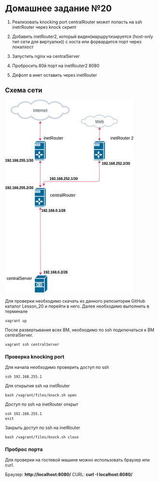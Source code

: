 # Домашнее задание №20

1) Реализовать knocking port
   centralRouter может попасть на ssh inetrRouter через knock скрипт

2) Добавить inetRouter2, который виден(маршрутизируется (host-only тип сети для виртуалки)) с хоста или форвардится порт через локалхост
3) Запустить nginx на centralServer
4) Пробросить 80й порт на inetRouter2 8080
5) Дефолт в инет оставить через inetRouter


## Схема сети

![Схема сети](https://github.com/parshyn-dima/screens/blob/master/lesson20/Otus%20-firewallv2.png)

Для проверки необходимо скачать из данного репозитория GitHub каталог Lesson_20 и перейти в него. Далее необходимо выполнить в терминале

    vagrant up

После развертывания всех ВМ, необходимо по ssh подключаться к ВМ centralServer.

    vagrant ssh centralServer

### Проверка knocking port

Для начала необходимо проверить доступ по ssh

    ssh 192.168.255.1

Для открытия ssh на inetRouter

    bash /vagrant/files/knock.sh open

Доступ по ssh на inetRouter открыт

    ssh 192.168.255.1
    exit

Закрыть доступ по ssh на inetRouter

    bash /vagrant/files/knock.sh close

### Проброс порта

Для проверки на гостевой машине можно использовать браузер или curl.

Браузер: **http://localhost:8080/**
CURL: **curl -I localhost:8080/**
